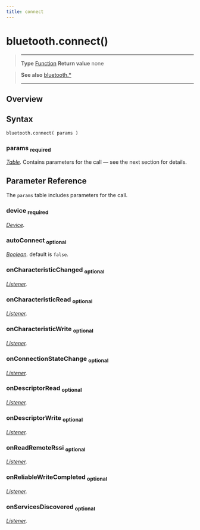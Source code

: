 ```yaml
---
title: connect
---
```

# bluetooth.connect()

> --------------------- ------------------------------------------------------------------------------------------
> __Type__              [Function](https://docs.coronalabs.com/api/type/Function.html)
> __Return value__      none


> __See also__          [bluetooth.*](/plugin/bluetooth/)
> --------------------- ------------------------------------------------------------------------------------------

## Overview

## Syntax

	bluetooth.connect( params )

### params <sub>required</sub>
_[Table](https://docs.coronalabs.com/api/type/Table.html)._ Contains parameters for the call &mdash; see the next section for details.


## Parameter Reference

The `params` table includes parameters for the call.

### device <sub>required</sub>
_[Device](/plugin/bluetooth/type/Device/)._

### autoConnect <sub>optional</sub>
_[Boolean](https://docs.coronalabs.com/api/type/Boolean.html)._ default is `false`.

### onCharacteristicChanged <sub>optional</sub>
_[Listener](https://docs.coronalabs.com/api/type/Listener.html)._

### onCharacteristicRead <sub>optional</sub>
_[Listener](https://docs.coronalabs.com/api/type/Listener.html)._

### onCharacteristicWrite <sub>optional</sub>
_[Listener](https://docs.coronalabs.com/api/type/Listener.html)._

### onConnectionStateChange <sub>optional</sub>
_[Listener](https://docs.coronalabs.com/api/type/Listener.html)._

### onDescriptorRead <sub>optional</sub>
_[Listener](https://docs.coronalabs.com/api/type/Listener.html)._

### onDescriptorWrite <sub>optional</sub>
_[Listener](https://docs.coronalabs.com/api/type/Listener.html)._

### onReadRemoteRssi <sub>optional</sub>
_[Listener](https://docs.coronalabs.com/api/type/Listener.html)._

### onReliableWriteCompleted <sub>optional</sub>
_[Listener](https://docs.coronalabs.com/api/type/Listener.html)._

### onServicesDiscovered <sub>optional</sub>
_[Listener](https://docs.coronalabs.com/api/type/Listener.html)._